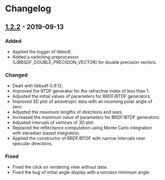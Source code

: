 # Changelog

## [1.2.2] - 2019-09-13

### Added
- Applied the logger of libbsdf.
- Added a switching preprocessor (LIBBSDF_DOUBLE_PRECISION_VECTOR) for double precision vectors.

### Changed
- Dealt with libbsdf-0.9.12.
- Improved the BTDF generator for the refractive index of less than 1.
- Adjusted the initial values of parameters for BRDF/BTDF generators.
- Improved 3D plot of anisotropic data with an incoming polar angle of zero.
- Adjusted the maximum lengths of directions and axes.
- Increased the maximum value of parameters for BRDF/BTDF generators.
- Adjusted intervals of vertices of 3D plot.
- Replaced the reflectance computation using Monte Carlo integration with steradian-based integration.
- Applied the constructor of BRDF/BTDF with narrow intervals near specular directions.

### Fixed
- Fixed the click on rendering view without data.
- Fixed the bug of initial angle display with a nonzero minimum angle.

[1.2.2]: https://github.com/KimuraRyo/BSDFProcessor/compare/v1.2.1...v1.2.2
